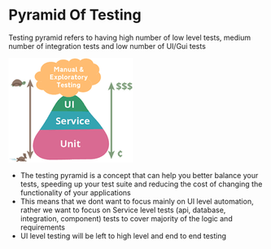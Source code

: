 # Pyramid Of Testing

Testing pyramid refers to having high number of low level tests, medium number of integration tests and low number of UI/Gui tests

![](../.gitbook/assets/image%20%2824%29.png)

* The testing pyramid is a concept that can help you better balance your tests, speeding up your test suite and reducing the cost of changing the functionality of your applications
* This means that we dont want to focus mainly on UI level automation, rather we want to focus on Service level tests \(api, database, integration, component\) tests to cover majority of the logic and requirements
* UI level testing will be left to high level and end to end testing

